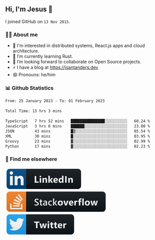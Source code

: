 ## Hi, I'm Jesus 👋

I joined GitHub on `13 Nov 2015`.

<!-- Talking about you -->

### 👨‍💻 About me

- 👦 I'm interested in distributed systems, React.js apps and cloud architecture.
- 🌱 I’m currently learning Rust.
- 👯 I’m looking forward to collaborate on Open Source projects.
- ⚡️ I have a blog at <https://jsantanders.dev>
- 😄 Pronouns: he/him

### 📊 Github Statistics

<!--START_SECTION:waka-->

```text
From: 25 January 2023 - To: 01 February 2023

Total Time: 13 hrs 3 mins

TypeScript   7 hrs 52 mins   ███████████████░░░░░░░░░░   60.24 %
JavaScript   3 hrs 6 mins    ██████░░░░░░░░░░░░░░░░░░░   23.80 %
JSON         43 mins         █▒░░░░░░░░░░░░░░░░░░░░░░░   05.54 %
XML          30 mins         █░░░░░░░░░░░░░░░░░░░░░░░░   03.95 %
Groovy       23 mins         ▓░░░░░░░░░░░░░░░░░░░░░░░░   02.99 %
Python       17 mins         ▓░░░░░░░░░░░░░░░░░░░░░░░░   02.23 %
```

<!--END_SECTION:waka-->

### 📢 Find me elsewhere

<p>
  <a target="_blank" href="https://linkedin.com/in/jsantanders">
    <img src="https://github.com/jsantanders/jsantanders/blob/master/img/linkedin.svg" alt="LinkedIn" style="vertical-align:top; margin:4px">
  </a>
  
  <a target="_blank" href="https://stackoverflow.com/users/7318331/jesus-santander">
    <img src="https://github.com/jsantanders/jsantanders/blob/master/img/stackoverflow.svg" alt="StackOverflow" style="vertical-align:top; margin:4px">
  </a>
  
  <a target="_blank" href="http://twitter.com/jsantanders">
    <img src="https://github.com/jsantanders/jsantanders/blob/master/img/twitter.svg" alt="Twitter" style="vertical-align:top; margin:4px">
  </a>
</p>
